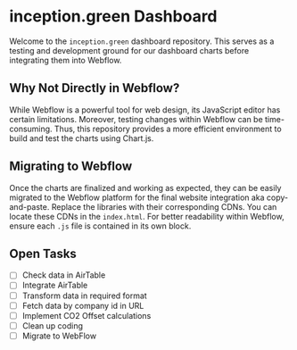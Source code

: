 # inception.green Dashboard

Welcome to the `inception.green` dashboard repository. This serves as a testing and development ground for our dashboard charts before integrating them into Webflow.

## Why Not Directly in Webflow?

While Webflow is a powerful tool for web design, its JavaScript editor has certain limitations. Moreover, testing changes within Webflow can be time-consuming. Thus, this repository provides a more efficient environment to build and test the charts using Chart.js.

## Migrating to Webflow

Once the charts are finalized and working as expected, they can be easily migrated to the Webflow platform for the final website integration aka copy-and-paste.
Replace the libraries with their corresponding CDNs. You can locate these CDNs in the `index.html`. For better readability within Webflow, ensure each `.js` file is contained in its own block.

## Open Tasks

- [ ] Check data in AirTable
- [ ] Integrate AirTable
- [ ] Transform data in required format
- [ ] Fetch data by company id in URL
- [ ] Implement CO2 Offset calculations
- [ ] Clean up coding
- [ ] Migrate to WebFlow
